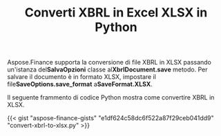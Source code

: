 ﻿---
title: Converti XBRL in Excel XLSX in Python
linktitle: Converti XBRL in XLSX
type: docs
weight: 10
url: /it/python-net/convert-xbrl-to-xlsx/
description: Python Finance La libreria API supporta la conversione di file XBRL in Excel XLSX. Si prega di consultare il codice fornito in questo articolo.
---
 Aspose.Finance supporta la conversione di file XBRL in XLSX passando un'istanza del**SalvaOpzioni** classe al**XbrlDocument.save** metodo. Per salvare il documento è in formato XLSX, impostare il file**SaveOptions.save_format** a**SaveFormat.XLSX**.

Il seguente frammento di codice Python mostra come convertire XBRL in XLSX.

{{< gist "aspose-finance-gists" "e1df624c58dc6f522a87f29ceb041dd9" "convert-xbrl-to-xlsx.py" >}}

